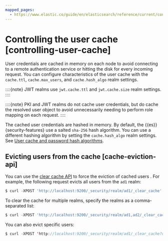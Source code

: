 ```yaml
---
mapped_pages:
  - https://www.elastic.co/guide/en/elasticsearch/reference/current/controlling-user-cache.html
---
```


# Controlling the user cache [controlling-user-cache]

User credentials are cached in memory on each node to avoid connecting to a remote authentication service or hitting the disk for every incoming request. You can configure characteristics of the user cache with the `cache.ttl`, `cache.max_users`, and `cache.hash_algo` realm settings.

::::{note} 
JWT realms use `jwt.cache.ttl` and `jwt.cache.size` realm settings.
::::


::::{note} 
PKI and JWT realms do not cache user credentials, but do cache the resolved user object to avoid unnecessarily needing to perform role mapping on each request.
::::


The cached user credentials are hashed in memory. By default, the {{es}} {security-features} use a salted `sha-256` hash algorithm. You can use a different hashing algorithm by setting the `cache.hash_algo` realm settings. See [User cache and password hash algorithms](https://www.elastic.co/guide/en/elasticsearch/reference/current/security-settings.html#hashing-settings).

## Evicting users from the cache [cache-eviction-api]

You can use the [clear cache API](https://www.elastic.co/docs/api/doc/elasticsearch/operation/operation-security-clear-cached-realms) to force the eviction of cached users . For example, the following request evicts all users from the `ad1` realm:

```js
$ curl -XPOST 'http://localhost:9200/_security/realm/ad1/_clear_cache'
```

To clear the cache for multiple realms, specify the realms as a comma-separated list:

```js
$ curl -XPOST 'http://localhost:9200/_security/realm/ad1,ad2/_clear_cache'
```

You can also evict specific users:

```java
$ curl -XPOST 'http://localhost:9200/_security/realm/ad1/_clear_cache?usernames=rdeniro,alpacino'
```


